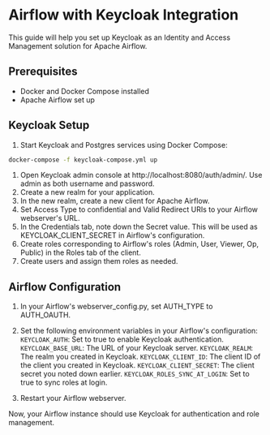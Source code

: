 # Airflow with Keycloak Integration

This guide will help you set up Keycloak as an Identity and Access Management solution for Apache Airflow.

## Prerequisites

- Docker and Docker Compose installed
- Apache Airflow set up

## Keycloak Setup

1. Start Keycloak and Postgres services using Docker Compose:

```bash
docker-compose -f keycloak-compose.yml up
```

1. Open Keycloak admin console at http://localhost:8080/auth/admin/. Use admin as both username and password.
2. Create a new realm for your application.
3. In the new realm, create a new client for Apache Airflow.
4. Set Access Type to confidential and Valid Redirect URIs to your Airflow webserver's URL.
5. In the Credentials tab, note down the Secret value. This will be used as KEYCLOAK_CLIENT_SECRET in Airflow's configuration.
6. Create roles corresponding to Airflow's roles (Admin, User, Viewer, Op, Public) in the Roles tab of the client.
7. Create users and assign them roles as needed.

## Airflow Configuration
1. In your Airflow's webserver_config.py, set AUTH_TYPE to AUTH_OAUTH.
2. Set the following environment variables in your Airflow's configuration:
`KEYCLOAK_AUTH`: Set to true to enable Keycloak authentication.
`KEYCLOAK_BASE_URL`: The URL of your Keycloak server.
`KEYCLOAK_REALM`: The realm you created in Keycloak.
`KEYCLOAK_CLIENT_ID`: The client ID of the client you created in Keycloak.
`KEYCLOAK_CLIENT_SECRET`: The client secret you noted down earlier.
`KEYCLOAK_ROLES_SYNC_AT_LOGIN`: Set to true to sync roles at login.

3. Restart your Airflow webserver.

Now, your Airflow instance should use Keycloak for authentication and role management.